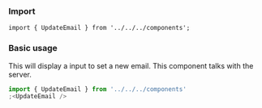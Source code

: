 ### Import

`import { UpdateEmail } from '../../../components';`

### Basic usage

This will display a input to set a new email. This component talks with the server.

```jsx
import { UpdateEmail } from '../../../components'
;<UpdateEmail />
```
